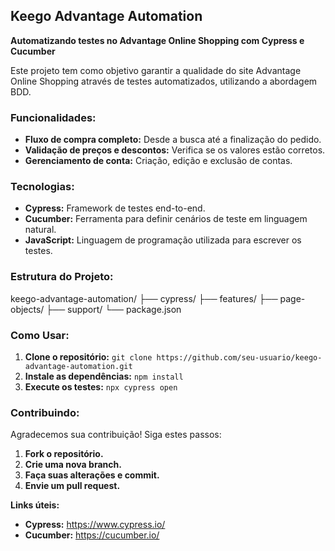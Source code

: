 ## Keego Advantage Automation

**Automatizando testes no Advantage Online Shopping com Cypress e Cucumber**

Este projeto tem como objetivo garantir a qualidade do site Advantage Online Shopping através de testes automatizados, utilizando a abordagem BDD.

### Funcionalidades:

* **Fluxo de compra completo:** Desde a busca até a finalização do pedido.
* **Validação de preços e descontos:** Verifica se os valores estão corretos.
* **Gerenciamento de conta:** Criação, edição e exclusão de contas.

### Tecnologias:

* **Cypress:** Framework de testes end-to-end.
* **Cucumber:** Ferramenta para definir cenários de teste em linguagem natural.
* **JavaScript:** Linguagem de programação utilizada para escrever os testes.

### Estrutura do Projeto:

keego-advantage-automation/
├── cypress/
├── features/
├── page-objects/
├── support/
└── package.json

### Como Usar:
1. **Clone o repositório:** `git clone https://github.com/seu-usuario/keego-advantage-automation.git`
2. **Instale as dependências:** `npm install`
3. **Execute os testes:** `npx cypress open`

### Contribuindo:
Agradecemos sua contribuição! Siga estes passos:

1. **Fork o repositório.**
2. **Crie uma nova branch.**
3. **Faça suas alterações e commit.**
4. **Envie um pull request.**


**Links úteis:**

* **Cypress:** https://www.cypress.io/
* **Cucumber:** https://cucumber.io/



